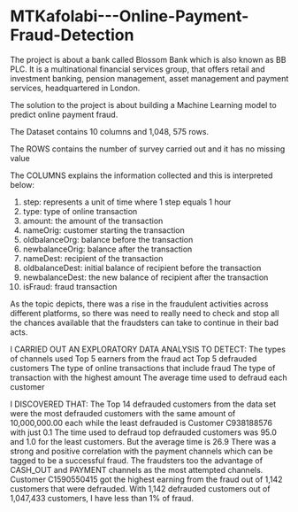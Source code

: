 # MTKafolabi---Online-Payment-Fraud-Detection

The project is about a bank called Blossom Bank which is also known as BB PLC. It is a multinational financial services group, that offers retail and investment banking, pension management, asset management and payment services, headquartered in London.

The solution to the project is about building a Machine Learning model to predict online payment fraud.

The Dataset contains 10 columns and 1,048, 575 rows.

The ROWS contains the number of survey carried out and it has no missing value

The COLUMNS explains the information collected and this is interpreted below:
1. step: represents a unit of time where 1 step equals 1 hour 
2. type: type of online transaction
3. amount: the amount of the transaction 
4. nameOrig: customer starting the transaction
5. oldbalanceOrg: balance before the transaction
6. newbalanceOrig: balance after the transaction
7. nameDest: recipient of the transaction
8. oldbalanceDest: initial balance of recipient before the transaction
9. newbalanceDest: the new balance of recipient after the transaction
10. isFraud: fraud transaction

As the topic depicts,  there was a rise in the fraudulent activities across different platforms, so there was need to really need to check and stop all the chances available that the fraudsters can take to continue in their bad acts.

I CARRIED OUT AN EXPLORATORY DATA ANALYSIS TO DETECT:
The types of channels used 
Top 5 earners from the fraud act
Top 5 defrauded customers
The type of online transactions that include fraud
The type of transaction with the highest amount
The average time used to defraud each customer

I DISCOVERED THAT:
The Top 14 defrauded customers from the data set were the most defrauded customers with the same amount of 10,000,000.00 each while the least defrauded is Customer C938188576 with just 0.1
The time used to defraud top defrauded customers was 95.0 and 1.0 for the least customers. But the average time is 26.9
There was a strong and positive correlation with the payment channels which can be tagged to be a successful fraud.
The fraudsters too the advantage of CASH_OUT and PAYMENT channels as the most attempted channels.
Customer C1590550415 got the highest earning from the fraud out of 1,142 customers that were defrauded. With 1,142 defrauded customers out of 1,047,433 customers, I have less than 1% of fraud.
